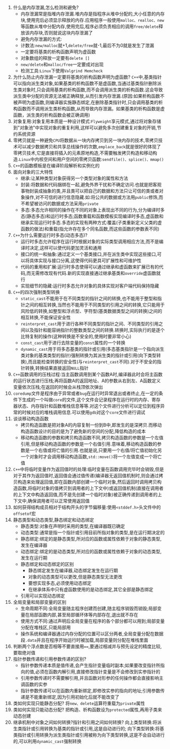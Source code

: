 1. 什么是内存泄漏,怎么检测和避免?
   * 内存泄漏常是指堆内存泄漏.堆内存是指程序从堆中分配的,大小任意的内存块,使用完后必须显示释放的内存.应用程序一般使用`malloc、realloc、new`等函数从堆中分配内存,使用完后,程序必须负责相应的调用`free/delete`释放该内存块,否则就说这块内存泄漏了
   * 避免内存泄漏的方式:
    - 计数法:`new/malloc`就+1,`delete/free`就-1,最后不为0就是发生了泄漏
    - 一定要将基类的析构函数声明为虚函数
    - 对象数组的释放一定要有`delete []`
    - `new/delete`和`malloc/free`一定要成对出现
   * 检测工具:`Linux`下使用`Valgrind Memcheck`  
2. 为什么防止内存泄漏一定要将基类的析构函数声明为虚函数?
    `C++`中,基类指针可以指向派生类对象,如果基类的析构函数不是虚函数,当通过基类指针删除派生类对象时,只会调用基类的析构函数,而不会调用派生类的析构函数.这会导致派生类中分配的资源无法被正确释放,从而引发内存泄漏.(原因:如果析构函数不被声明为虚函数,则编译器实施静态绑定,在删除基类指针时,只会调用基类的析构函数而不调用派生类析构函数,从而导致内存泄漏。如果基类的析构函数是虚函数，派生类的析构函数会被正确调用)
3. 对象复用:对象复用本质是一种设计模式:`Flyweight`享元模式,通过将对象存储到"对象池"中实现对象的重复利用,这样可以避免多次创建重复对象的开销,节约系统资源
4. 零拷贝就是一种避免`CPU`将数据从一块内存拷贝到另一块内存的技术,零拷贝技术可以减少数据拷贝和共享总线操作的次数,`emplace_back`就是很好的体现了零拷贝技术,它是直接将插入的元素原地构造,不需要触发拷贝构造和移动构造.`Linux`中内核空间和用户空间的零拷贝函数:`sendfile()、splice()、mmap()`
5. `C++`的函数模板是在编译阶段解析和实例化的
6. 面向对象的三大特性
   * 继承:让某种类型对象获得另一个类型对象的属性和方法
   * 封装:将数据和代码捆绑在一起,避免外界干扰和不确定访问.也就是把客观事物封装成抽象的类,并且类可以把自己的数据和方法只让可信的类或者对象操作,对不可信的进行信息隐藏.如:将公共的数据或方法用`public`修饰,而不希望被访问的数据或方法采用`private`
   * 多态:多态允许相同的操作在不同的对象上表现出不同的行为,分为编译时多态(静态多态)和运行时多态;函数重载和函数模板实现编译时多态,虚函数和继承实现运行时多态.多态的实现有两种方式:覆盖(子类重新定义父类的虚函数的做法)和重载(指允许存在多个同名函数,而这些函数的参数表不同)
7. `C++`为什么需要运行时多态(动态多态)?
   * 运行时多态允许程序在运行时根据对象的实际类型调用相应方法,而不是编译时决定,这样可以使代码更加灵活和通用
   * 接口的统一和抽象:通过定义一个基类接口,并在派生类中实现这些接口,可以将具体实现与接口分离,这使得代码更具可扩展性和可维护性
   * 代码的重用和扩展:运行时多态使得可以通过继承和虚函数来扩展已有的代码,而无需修改现有代码.新的实现直接通过继承基类和`override`虚函数就行
   * 实现细节的隐藏:运行时多态允许对象的具体实现对客户端代码保持隐藏
8. `C++`的四次强制类型转换
   * `static_cast`不能用于在不同类型的指针之间的转换,也不能用于整型和指针之间的相互转换,当然也不能用于不同类型的引用之间的转换,它只能用于风险低的转换,如整型和浮点型、字符型(基类数据类型之间的转换)之间的相互转换,不能保证安全性
   * `reinterpret_cast`用于进行各种不同类型的指针之间、不同类型的引用之间以及指针和能容纳指针的整数类型之间的转换.转换时,实际执行的是逐个比特复制的操作(这种转换是不安全的,使用时要非常小心)
   * `const_cast`用于进行去除变量的`const`属性的一个转换
   * `dynamic_cast`用于将多态基类的指针或引用(多态基类指针是一个指向派生类对象的基类类型的指针)强制转换为其派生类的指针或引用(向下类型转换),而且能检查转换的安全性(与`reinterpret_cast`不同).对于不安全的指针转换,转换结果直接返回`NULL`指针
9. `C++`函数调用的压栈过程:当主函数调用到某个函数A时,编译器此时会将主函数的运行状态进行压栈;再将函数A的返回地址、A的参数从右到左、A函数定义变量依次压栈;在返回的时候会从栈顶依次弹出
10. `coredump`文件是程序由于异常或者`bug`在运行时异常退出或者终止,在一定的条件下生成的一个叫做`core`的文件,这个文件会记录程序在运行时的内存、寄存器状态、内存指针和函数堆栈信息等等.对这个文件进行分析可以定位到程序异常的时候对应的堆栈调用信息.可以使用`gdb`对这个`core`文件进行调试
11. 谈谈移动构造函数
    * 拷贝构造函数是把对象A的内容复制一份到B中,即发生的是深拷贝.而移动构造函数设计的目的是为了避免新的空间的分配,降低构造的成本
    * 移动构造函数的参数和拷贝构造函数不同,拷贝构造函数的参数是一个左值引用,但是移动构造函数的参数是一个右值引用.意味着,移动构造函数的参数是一个右值或将亡值的引用.也就是说,只要用一个右值/将亡值初始化另一个对象时才会调用移动构造函数,`std::move()`将一个左值变成一个将亡值
12. `C++`中将临时变量作为返回值时的处理:临时变量在函数调用完毕时会销毁,但是对于其作为返回值时,返回值会通过值传递(编译器无返回值机制时,则会通过拷贝构造来处理返回值,即在函数内部创建一个临时对象,然后返回时调用拷贝构造函数,将临时对象的值拷贝到调用者的上下文中)或返回值机制(直接在调用者的上下文中构造返回值,而不是先创建一个临时对象)被正确传递到调用者的上下文中,确保调用者可以正常使用返回值
13. 如何获得结构成员相对于结构开头的字节偏移量:使用`<stddef.h>`头文件中的`offsetof`宏
14. 静态类型和动态类型,静态绑定和动态绑定
    * 静态类型:对象在声明时采用的类型,在编译器既已确定
    * 动态类型:通常是指一个指针或引用目前所指对象的类型,是在运行期决定的
    * 静态绑定:绑定的是静态类型,所对应的函数或属性依赖于对象的静态类型,发生在编译器
    * 动态绑定:绑定的是动态类型,所对应的函数或属性依赖于对象的动态类型,发生在运行期
    * 静态绑定和动态绑定的区别
      - 静态绑定发生在编译器,动态绑定发生在运行期
      - 对象的动态类型可以更改,但是静态类型无法更改
      - 要想实现多态,必须使用动态绑定
      - 在继承体系中只有虚函数使用的是动态绑定,其它全部是静态绑定
    * 引用可以实现动态绑定
15. 全局变量和局部变量的区别
    * 生命周期不同:全局变量随主程序创建而创建,随主程序销毁而销毁;局部变量在局部函数内部,甚至局部循环体等内部存在,退出就不存在
    * 使用方式不同:通过声明后全局变量在程序的各个部分都可以用到;局部变量分配在堆栈区,只能局部用
    * 操作系统和编译器通过内存分配的位置可以区分两者,全局变量分配在数据段`.data`并且在程序开始运行时被加载,局部变量则分配在堆栈里面
16. 判断两个浮点数是否相等不要直接用`==`,要通过相减并与预先设定的精度比较,要取绝对值
17. 指针参数传递和引用参数传递的区别?
    * 指针参数传递本质是值传递,会产生指针变量临时副本;如果要改变指针所指向的值,必须在函数内解引用,直接修改指针变量是不会修改到实参指针的
    * 引用参数传递时不需要解引用,并且函数对形参的任何操作都会直接影响主调函数的实参
    * 指针参数传递可以在函数内重新绑定,即修改实参的指向的地址;引用参数传递是不能重新绑定,因为引用初始化后就不能改变了
18. 类如何实现只能静态分配?
    将`new、delete`运算符重载为`private`属性
19. 类如何实现只能动态分配?
    把构造、析构函数设为`protected`属性,再用子类来动态创建
20. 继承机制中对象之间如何转换?指针和引用之间如何转换?
    向上类型转换:将派生类指针或引用转换为基类的指针或引用,这是自动进行的;
    向下类型转换:将基类指针或引用转换为派生类指针或引用被称为向下类型转换,这是不会自动进行的,可以利用`dynamic_cast`强制转换